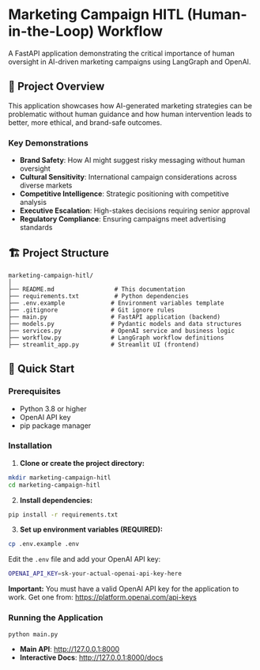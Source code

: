 # Marketing Campaign HITL (Human-in-the-Loop) Workflow

A FastAPI application demonstrating the critical importance of human oversight in AI-driven marketing campaigns using LangGraph and OpenAI.

## 🎯 Project Overview

This application showcases how AI-generated marketing strategies can be problematic without human guidance and how human intervention leads to better, more ethical, and brand-safe outcomes.

### Key Demonstrations

- **Brand Safety**: How AI might suggest risky messaging without human oversight
- **Cultural Sensitivity**: International campaign considerations across diverse markets  
- **Competitive Intelligence**: Strategic positioning with competitive analysis
- **Executive Escalation**: High-stakes decisions requiring senior approval
- **Regulatory Compliance**: Ensuring campaigns meet advertising standards

## 🏗️ Project Structure

```
marketing-campaign-hitl/
│
├── README.md                 # This documentation
├── requirements.txt          # Python dependencies
├── .env.example             # Environment variables template
├── .gitignore               # Git ignore rules
├── main.py                  # FastAPI application (backend)
├── models.py                # Pydantic models and data structures
├── services.py              # OpenAI service and business logic
├── workflow.py              # LangGraph workflow definitions
├── streamlit_app.py         # Streamlit UI (frontend)
```

## 🚀 Quick Start

### Prerequisites

- Python 3.8 or higher
- OpenAI API key
- pip package manager

### Installation

1. **Clone or create the project directory:**
```bash
mkdir marketing-campaign-hitl
cd marketing-campaign-hitl
```

2. **Install dependencies:**
```bash
pip install -r requirements.txt
```

3. **Set up environment variables (REQUIRED):**
```bash
cp .env.example .env
```
Edit the `.env` file and add your OpenAI API key:
```bash
OPENAI_API_KEY=sk-your-actual-openai-api-key-here
```

**Important:** You must have a valid OpenAI API key for the application to work. Get one from: https://platform.openai.com/api-keys

### Running the Application

```bash
python main.py
```
- **Main API**: http://127.0.0.1:8000
- **Interactive Docs**: http://127.0.0.1:8000/docs
